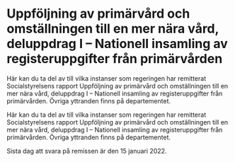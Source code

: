 # Uppföljning av primärvård och omställningen till en mer nära vård, deluppdrag I – Nationell insamling av registeruppgifter från primärvården

Här kan du ta del av till vilka instanser som regeringen har remitterat Socialstyrelsens rapport Uppföljning av primärvård och omställningen till en mer nära vård, deluppdrag I – Nationell insamling av registeruppgifter från primärvården. Övriga yttranden finns på departementet.

Här kan du ta del av till vilka instanser som regeringen har remitterat Socialstyrelsens rapport Uppföljning av primärvård och omställningen till en mer nära vård, deluppdrag I – Nationell insamling av registeruppgifter från primärvården. Övriga yttranden finns på departementet.

Sista dag att svara på remissen är den 15 januari 2022.
